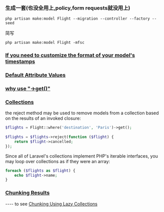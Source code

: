 ### 生成一套(也没全用上,policy,form requests就没用上)
```shell
php artisan make:model Flight --migration --controller --factory --seed
```
简写
```shell
php artisan make:model Flight -mfsc 
```

### [If you need to customize the format of your model's timestamps](https://laravel.com/docs/9.x/eloquent#timestamps)

### [Default Attribute Values](https://laravel.com/docs/9.x/eloquent#default-attribute-values)

### [why use "->get()"](https://laravel.com/docs/9.x/eloquent#building-queries)

### [Collections](https://laravel.com/docs/9.x/eloquent#collections)
the reject method may be used to remove models from a collection based on the results of an invoked closure:
```php
$flights = Flight::where('destination', 'Paris')->get();
 
$flights = $flights->reject(function ($flight) {
    return $flight->cancelled;
});
```
Since all of Laravel's collections implement PHP's iterable interfaces, you may loop over collections as if they were an array:
```php
foreach ($flights as $flight) {
    echo $flight->name;
}
```
### [Chunking Results](https://laravel.com/docs/9.x/eloquent#chunking-results)


---- to see [Chunking Using Lazy Collections](https://laravel.com/docs/9.x/eloquent#chunking-results)